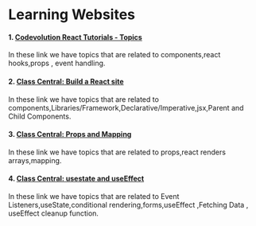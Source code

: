 # Learning Websites

#### 1. [Codevolution React Tutorials - Topics](https://www.youtube.com/watch?v=Y2hgEGPzTZY&list=PLC3y8-rFHvwgg3vaYJgHGnModB54rxOk3&index=4)

In these link we have topics that are related to components,react hooks,props , event handling.

#### 2. [Class Central: Build a React site ](https://scrimba.com/playlist/pKNqYAZ)

In these link we have topics that are related to components,Libraries/Framework,Declarative/Imperative,jsx,Parent and Child Components.


#### 3. [Class Central: Props and Mapping](https://scrimba.com/playlist/pqQgrcN)

In these link we have topics that are related to props,react renders arrays,mapping.

#### 4. [Class Central: usestate and useEffect ](https://scrimba.com/playlist/prXJpCQ)


In these link we have topics that are related to Event Listeners,useState,conditional rendering,forms,useEffect ,Fetching Data , useEffect cleanup function.
